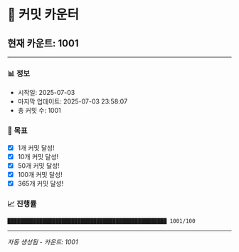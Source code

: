 # 🔢 커밋 카운터

## 현재 카운트: 1001

---

### 📊 정보
- 시작일: 2025-07-03
- 마지막 업데이트: 2025-07-03 23:58:07
- 총 커밋 수: 1001

### 🎯 목표
- [x] 1개 커밋 달성!
- [x] 10개 커밋 달성!
- [x] 50개 커밋 달성!
- [x] 100개 커밋 달성!
- [x] 365개 커밋 달성!

### 📈 진행률
```
██████████████████████████████████████████████████ 1001/100
```

---
*자동 생성됨 - 카운트: 1001*
